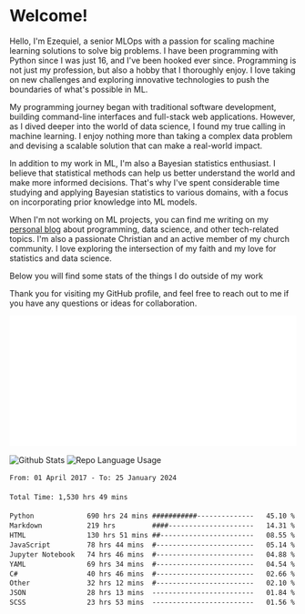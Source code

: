 # Welcome!

Hello, I'm Ezequiel, a senior MLOps with a passion for scaling machine learning solutions to solve big problems. I have been programming with Python since I was just 16, and I've been hooked ever since. Programming is not just my profession, but also a hobby that I thoroughly enjoy. I love taking on new challenges and exploring innovative technologies to push the boundaries of what's possible in ML.

My programming journey began with traditional software development, building command-line interfaces and full-stack web applications. However, as I dived deeper into the world of data science, I found my true calling in machine learning. I enjoy nothing more than taking a complex data problem and devising a scalable solution that can make a real-world impact.

In addition to my work in ML, I'm also a Bayesian statistics enthusiast. I believe that statistical methods can help us better understand the world and make more informed decisions. That's why I've spent considerable time studying and applying Bayesian statistics to various domains, with a focus on incorporating prior knowledge into ML models.

When I'm not working on ML projects, you can find me writing on my [personal blog](https://elc.github.io) about programming, data science, and other tech-related topics. I'm also a passionate Christian and an active member of my church community. I love exploring the intersection of my faith and my love for statistics and data science.

Below you will find some stats of the things I do outside of my work

Thank you for visiting my GitHub profile, and feel free to reach out to me if you have any questions or ideas for collaboration.

![RSS Feed](metrics.plugin.rss.svg)

![Github Stats](https://github-readme-stats.vercel.app/api?username=elc&show_icons=true&theme=gruvbox&border_radius=20&include_all_commits=true&count_private=true&card_width=450) ![Repo Language Usage](https://github-readme-stats.vercel.app/api/top-langs?username=elc&show_icons=true&theme=gruvbox&border_radius=20&include_all_commits=true&count_private=true&layout=compact&langs_count=5&card_width=400)


<!--START_SECTION:waka-->

```txt
From: 01 April 2017 - To: 25 January 2024

Total Time: 1,530 hrs 49 mins

Python             690 hrs 24 mins ###########--------------   45.10 %
Markdown           219 hrs         ####---------------------   14.31 %
HTML               130 hrs 51 mins ##-----------------------   08.55 %
JavaScript         78 hrs 44 mins  #------------------------   05.14 %
Jupyter Notebook   74 hrs 46 mins  #------------------------   04.88 %
YAML               69 hrs 34 mins  #------------------------   04.54 %
C#                 40 hrs 46 mins  #------------------------   02.66 %
Other              32 hrs 12 mins  #------------------------   02.10 %
JSON               28 hrs 13 mins  -------------------------   01.84 %
SCSS               23 hrs 53 mins  -------------------------   01.56 %
```

<!--END_SECTION:waka-->
